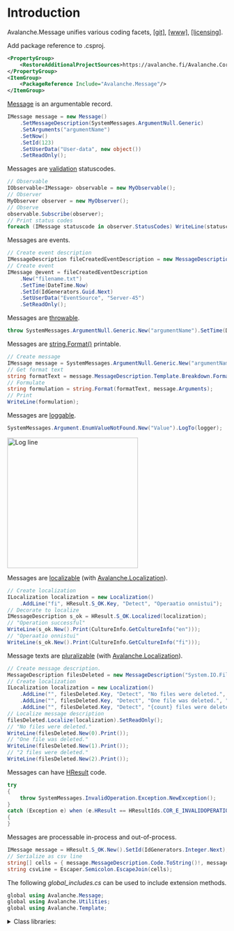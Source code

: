 ﻿# Introduction
Avalanche.Message unifies various coding facets,
[[git]](https://github.com/tagcode/Avalanche.Message), 
[[www]](https://avalanche.fi/Avalanche.Core/Avalanche.Message/docs/), 
[[licensing]](xref:order).

Add package reference to .csproj.
```xml
<PropertyGroup>
    <RestoreAdditionalProjectSources>https://avalanche.fi/Avalanche.Core/nupkg/index.json</RestoreAdditionalProjectSources>
</PropertyGroup>
<ItemGroup>
    <PackageReference Include="Avalanche.Message"/>
</ItemGroup>
```

[Message](xref:message) is an argumentable record.

```csharp
IMessage message = new Message()
    .SetMessageDescription(SystemMessages.ArgumentNull.Generic)
    .SetArguments("argumentName")
    .SetNow()
    .SetId(123)
    .SetUserData("User-data", new object())
    .SetReadOnly();
```

Messages are [validation](xref:validation) statuscodes.

```csharp
// Observable
IObservable<IMessage> observable = new MyObservable();
// Observer
MyObserver observer = new MyObserver();
// Observe 
observable.Subscribe(observer);
// Print status codes
foreach (IMessage statuscode in observer.StatusCodes) WriteLine(statuscode);
```

Messages are events.

```csharp
// Create event description
IMessageDescription fileCreatedEventDescription = new MessageDescription("FileCreated", 0x20012301, "File '{filename}' was created.");
// Create event
IMessage @event = fileCreatedEventDescription
    .New("filename.txt")
    .SetTime(DateTime.Now)
    .SetId(IdGenerators.Guid.Next)
    .SetUserData("EventSource", "Server-45")
    .SetReadOnly();
```

Messages are [throwable](xref:messageexception).

```csharp
throw SystemMessages.ArgumentNull.Generic.New("argumentName").SetTime(DateTime.Now).NewException();
```

Messages are <a href="https://docs.microsoft.com/en-us/dotnet/api/system.string.format?view=net-6.0">string.Format()</a> printable.

```csharp
// Create message
IMessage message = SystemMessages.ArgumentNull.Generic.New("argumentName");
// Get format text
string formatText = message.MessageDescription.Template.Breakdown.FormatTemplate();
// Formulate
string formulation = string.Format(formatText, message.Arguments);
// Print
WriteLine(formulation);
```

Messages are [loggable](xref:messagelogging).

```csharp
SystemMessages.Argument.EnumValueNotFound.New("Value").LogTo(logger);
```

<img src="message/logger.png" alt="Log line" style="width: 300px;"/>

Messages are [localizable](xref:message.localization) (with [Avalanche.Localization](xref:avalanche.localization)).

```csharp
// Create localization
ILocalization localization = new Localization()
    .AddLine("fi", HResult.S_OK.Key, "Detect", "Operaatio onnistui");
// Decorate to localize
IMessageDescription s_ok = HResult.S_OK.Localized(localization);
// "Operation successful"
WriteLine(s_ok.New().Print(CultureInfo.GetCultureInfo("en")));
// "Operaatio onnistui"
WriteLine(s_ok.New().Print(CultureInfo.GetCultureInfo("fi")));
```

Message texts are [pluralizable](xref:localization.pluralization) (with [Avalanche.Localization](xref:avalanche.localization)).

```csharp
// Create message description.
MessageDescription filesDeleted = new MessageDescription("System.IO.FilesDeleted", 0x25110001, "{count} file(s) were deleted.");
// Create localization
ILocalization localization = new Localization()
    .AddLine("", filesDeleted.Key, "Detect", "No files were deleted.", "Unicode.CLDR", "count:cardinal:zero:en")
    .AddLine("", filesDeleted.Key, "Detect", "One file was deleted.", "Unicode.CLDR", "count:cardinal:one:en")
    .AddLine("", filesDeleted.Key, "Detect", "{count} files were deleted.", "Unicode.CLDR", "count:cardinal:other:en");
// Localize message description
filesDeleted.Localize(localization).SetReadOnly();
// "No files were deleted."
WriteLine(filesDeleted.New(0).Print());
// "One file was deleted."
WriteLine(filesDeleted.New(1).Print());
// "2 files were deleted."
WriteLine(filesDeleted.New(2).Print());
```

Messages can have [HResult](xref:hresult) code.

```csharp
try
{
    throw SystemMessages.InvalidOperation.Exception.NewException();
}
catch (Exception e) when (e.HResult == HResultIds.COR_E_INVALIDOPERATION)
{
}
```

Messages are processable in-process and out-of-process. 

```csharp
IMessage message = HResult.S_OK.New().SetId(IdGenerators.Integer.Next);
// Serialize as csv line
string[] cells = { message.MessageDescription.Code.ToString()!, message.Id!.ToString()!, Escaper.Comma.EscapeJoin(message.Arguments.Select(a=>a?.ToString()??"")) };
string csvLine = Escaper.Semicolon.EscapeJoin(cells);
```


The following <em>global_includes.cs</em> can be used to include extension methods.

```cs
global using Avalanche.Message;
global using Avalanche.Utilities;
global using Avalanche.Template;
```

<details>
<summary>Class libraries:</summary>
<ul>
<li>Avalanche.Message.dll contains implementations.</li>
<li>Avalanche.Message.Abstractions.dll contains interfaces.</li>
<li>Avalanche.Message.Logging.dll contains Microsoft.Extensions.Logging extensions.</li>
</ul>
<p>Dependency libraries, direct and indirect:</p>
<ul>
<li>Avalanche.Template.dll</li>
<li>Avalanche.Template.Abstractions.dll</li>
<li>Avalanche.Tokenizer.dll</li>
<li>Avalanche.Tokenizer.Abstractions.dll</li>
<li>Avalanche.Utilities.dll</li>
<li>Avalanche.Utilities.Abstractions.dll</li>
</ul>
<p>Tangential libraries:</p>
<ul>
<li>Avalanche.StatusCode.dll contains various public status codes (<a class="xref" href="../../Avalanche.StatusCode/docs/index.html">see more</a>).</li>
<li>Avalanche.Localization.dll</li>
<li>Avalanche.Localization.Abstractions.dll</li>
<li>Avalanche.Message.Localization.dll</li>
</ul>
</details>



